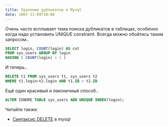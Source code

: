 ```yaml
---
title: Удаление дубликатов в Mysql
date: 2007-11-09T10:00
---
```


Очень часто всплывает тема поиска дубликатов в таблицах, особенно когда надо установить UNIQUE constraint. Всегда можно обойтись таким запросом..

```sql
SELECT login, COUNT(login) AS cnt
FROM sys_users GROUP BY login
HAVING ( COUNT(login) > 1 )
```

И теперь..

```sql
DELETE t1 FROM sys_users t1, sys_users t2 
WHERE t1.login=t2.login AND t1.ID > t2.ID
```

Ещё один красивый и лаконичный способ..

```sql
ALTER IGNORE TABLE sys_users ADD UNIQUE INDEX(login);
```

Читайте также:

- [Синтаксис DELETE](http://dev.mysql.com/doc/refman/5.0/en/delete.html) в mysql